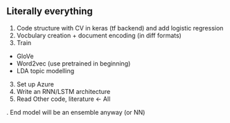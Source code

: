 ## Literally everything

1. Code structure with CV in keras (tf backend) and add logistic regression
2. Vocbulary creation + document encoding (in diff formats) 
3. Train 
  + GloVe 
  + Word2vec (use pretrained in beginning) 
  + LDA topic modelling
3. Set up Azure
4. Write an RNN/LSTM architecture 
5. Read Other code, literature <- All

. End model will be an ensemble anyway (or NN)
